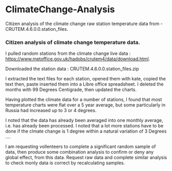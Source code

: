 # ClimateChange-Analysis
Citizen analysis of the climate change raw station temperature data from - CRUTEM.4.6.0.0.station_files.


### Citizen analysis of climate change temperature data.

I pulled random stations from the climate change live data : https://www.metoffice.gov.uk/hadobs/crutem4/data/download.html.  

Downloaded the station data : CRUTEM.4.6.0.0.station_files.zip

I extracted the text files for each station, opened them with kate, copied the text then, paste inserted them into a Libre office spreadsheet. I deleted the months with 99 Degrees Centigrade, then updated the charts.

Having plotted the climate data for a number of stations, I found that most temperature charts were flat over a 5 year average, but some particularly in Russia had increased up to 3 or 4 degrees.

I noted that the data has already been averaged into one monthly average, i.e. has already been processed. 
I noted that a lot more stations have to be done if the clmate change is 1 degree within a natural variation of 3 Degrees ....


I am requesting vollenteers to complete a significant random sample of data, then produce some combination analysis to confirm or deny any global effect, from this data. Request raw data and complete similar analysis to check monly data is correct by recalculating samples.
